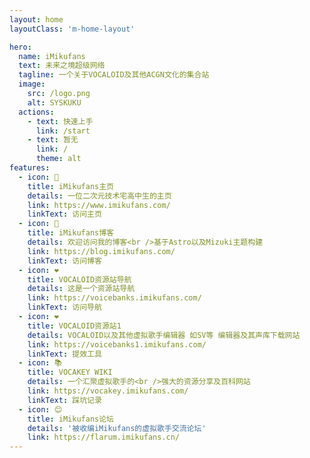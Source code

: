 ```yaml
---
layout: home
layoutClass: 'm-home-layout'

hero:
  name: iMikufans
  text: 未来之境超级网络
  tagline: 一个关于VOCALOID及其他ACGN文化的集合站
  image:
    src: /logo.png
    alt: SYSKUKU
  actions:
    - text: 快速上手
      link: /start
    - text: 暂无
      link: /
      theme: alt
features:
  - icon: 📖
    title: iMikufans主页
    details: 一位二次元技术宅高中生的主页
    link: https://www.imikufans.com/
    linkText: 访问主页
  - icon: 📘
    title: iMikufans博客
    details: 欢迎访问我的博客<br />基于Astro以及Mizuki主题构建
    link: https://blog.imikufans.com/
    linkText: 访问博客
  - icon: ❤️
    title: VOCALOID资源站导航
    details: 这是一个资源站导航
    link: https://voicebanks.imikufans.com/
    linkText: 访问导航
  - icon: ❤️
    title: VOCALOID资源站1
    details: VOCALOID以及其他虚拟歌手编辑器 如SV等 编辑器及其声库下载网站
    link: https://voicebanks1.imikufans.com/
    linkText: 提效工具
  - icon: 📚
    title: VOCAKEY WIKI
    details: 一个汇聚虚拟歌手的<br />强大的资源分享及百科网站
    link: https://vocakey.imikufans.com/
    linkText: 踩坑记录
  - icon: 😊
    title: iMikufans论坛
    details: '被收编iMikufans的虚拟歌手交流论坛'
    link: https://flarum.imikufans.cn/
---
```


<style>
/*爱的魔力转圈圈*/
.m-home-layout .image-src:hover {
  transform: translate(-50%, -50%) rotate(666turn);
  transition: transform 59s 1s cubic-bezier(0.3, 0, 0.8, 1);
}

.m-home-layout .details small {
  opacity: 0.8;
}

.m-home-layout .bottom-small {
  display: block;
  margin-top: 2em;
  text-align: right;
}
</style>
